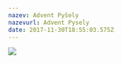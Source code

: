 ```yaml
---
nazev: Advent Pyšely
nazevurl: Advent Pysely
date: 2017-11-30T18:55:03.575Z
---
```

![](/images/advent_pyšely.jpg)
